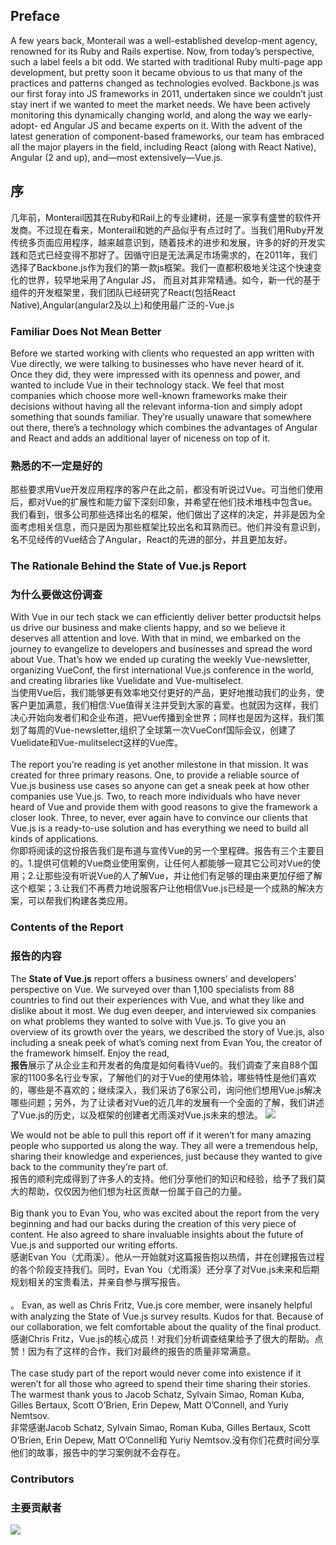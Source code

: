 ## Preface

A few years back, Monterail was a well-established develop-ment agency, renowned for its Ruby and Rails expertise. Now, from today’s perspective, such a label feels a bit odd. We started with traditional Ruby multi-page app development, but pretty soon it became obvious to us that many of the practices and patterns changed as technologies evolved. Backbone.js was our first foray into JS frameworks in 2011, undertaken since we couldn’t just stay inert if we wanted to meet the market needs. We have been actively monitoring this dynamically changing world, and along the way we early-adopt- ed Angular JS and became experts on it. With the advent of the latest generation of component-based frameworks, our team has embraced all the major players in the field, including React (along with React Native), Angular (2 and up), and—most extensively—Vue.js.

## 序
几年前，Monterail因其在Ruby和Rail上的专业建树，还是一家享有盛誉的软件开发商。不过现在看来，Monterail和她的产品似乎有点过时了。当我们用Ruby开发传统多页面应用程序，越来越意识到，随着技术的进步和发展，许多的好的开发实践和范式已经变得不那好了。因循守旧是无法满足市场需求的，在2011年，我们选择了Backbone.js作为我们的第一款js框架。我们一直都积极地关注这个快速变化的世界，较早地采用了Angular JS， 而且对其非常精通。如今，新一代的基于组件的开发框架里，我们团队已经研究了React(包括React Native),Angular(angular2及以上)和使用最广泛的-Vue.js
### Familiar Does Not Mean Better
Before we started working with clients who requested an app written with Vue directly, we were talking to businesses who have never heard of it. Once they did, they were impressed with its openness and power, and wanted to include Vue in their technology stack.
We feel that most companies which choose more well-known frameworks make their decisions without having all the relevant informa-tion and simply adopt something that sounds familiar. They’re usually unaware that somewhere out there, there’s a technology which combines the advantages of Angular and React and adds an additional layer of niceness on top of it.
### 熟悉的不一定是好的
那些要求用Vue开发应用程序的客户在此之前，都没有听说过Vue。可当他们使用后，都对Vue的扩展性和能力留下深刻印象，并希望在他们技术堆栈中包含ue。
我们看到，很多公司那些选择出名的框架，他们做出了这样的决定，并非是因为全面考虑相关信息，而只是因为那些框架比较出名和耳熟而已。他们并没有意识到，名不见经传的Vue结合了Angular，React的先进的部分，并且更加友好。
### The Rationale Behind the State of Vue.js Report
### 为什么要做这份调查
With Vue in our tech stack we can efficiently deliver better productsit helps us drive our business and make clients happy, and so we believe it deserves all attention and love. With that in mind, we embarked on the journey to evangelize to developers and businesses and spread
the word about Vue. That’s how we ended up curating the weekly Vue-newsletter, organizing VueConf, the first international Vue.js conference in the world, and creating libraries like Vuelidate and Vue-multiselect.
<br>
当使用Vue后，我们能够更有效率地交付更好的产品，更好地推动我们的业务，使客户更加满意，我们相信:Vue值得关注并受到大家的喜爱。也就因为这样，我们决心开始向发者们和企业布道，把Vue传播到全世界；同样也是因为这样，我们策划了每周的Vue-newsletter,组织了全球第一次VueConf国际会议，创建了Vuelidate和Vue-mulitselect这样的Vue库。<br><br>
The report you’re reading is yet another milestone in that mission. It was created for three primary reasons. One, to provide a reliable source of Vue.js business use cases so anyone can get a sneak peek at how other companies use Vue.js. Two, to reach more individuals who have never heard of Vue and provide them with good reasons to give the framework a closer look. Three, to never, ever again have to convince our clients that Vue.js is a ready-to-use solution and has everything we need to build all kinds of applications.
<br>
你即将阅读的这份报告我们是布道与宣传Vue的另一个里程碑。报告有三个主要目的。1.提供可信赖的Vue商业使用案例，让任何人都能够一窥其它公司对Vue的使用；2.让那些没有听说Vue的人了解Vue，并让他们有足够的理由来更加仔细了解这个框架；3.让我们不再费力地说服客户让他相信Vue.js已经是一个成熟的解决方案，可以帮我们构建各类应用。

### Contents of the Report
### 报告的内容
The **State of Vue.js** report offers a business owners’ and developers’ perspective on Vue. We surveyed over than 1,100 specialists from 88 countries to find out their experiences with Vue, and what they like and dislike about it most. We dug even deeper, and interviewed six companies on what problems they wanted to solve with Vue.js. To give you an overview of its growth over the years, we described the story of Vue.js, also including a sneak peek of what’s coming next from Evan You, the creator of the framework himself.
Enjoy the read,<br>
**报告**展示了从企业主和开发者的角度是如何看待Vue的。我们调查了来自88个国家的1100多名行业专家，了解他们的对于Vue的使用体验，哪些特性是他们喜欢的，哪些是不喜欢的；继续深入，我们采访了6家公司，询问他们想用Vue.js解决哪些问题；另外，为了让读者对Vue的近几年的发展有一个全面的了解，我们讲述了Vue.js的历史，以及框架的创建者尤雨溪对Vue.js未来的想法。
![](https://i.niupic.com/images/2017/10/31/fXsajR.png)

We would not be able to pull this report off if it weren’t for many amazing people who supported us along the way. They all were a tremendous help, sharing their knowledge and experiences, just because they wanted to give back to the community they’re part of.
<br>
报告的顺利完成得到了许多人的支持。他们分享他们的知识和经验，给予了我们莫大的帮助，仅仅因为他们想为社区贡献一份属于自己的力量。<br><br>
Big thank you to Evan You, who was excited about the report from the very beginning and had our backs during the creation of this very piece of content. He also agreed to share invaluable insights about the future of Vue.js and supported our writing efforts.<br>
感谢Evan You（尤雨溪）。他从一开始就对这篇报告抱以热情，并在创建报告过程的各个阶段支持我们。同时，Evan You（尤雨溪）还分享了对Vue.js未来和后期规划相关的宝贵看法，并亲自参与撰写报告。<br><br>。
Evan, as well as Chris Fritz, Vue.js core member, were insanely helpful with analyzing the State of Vue.js survey results. Kudos for that. Because of our collaboration, we felt comfortable about the quality of the final product.<br>
感谢Chris Fritz，Vue.js的核心成员！对我们分析调查结果给予了很大的帮助。点赞！因为有了这样的合作，我们对最终的报告的质量非常满意。<br><br>
The case study part of the report would never come into existence if it weren’t for all those who agreed to spend their time sharing their stories. The warmest thank yous to Jacob Schatz, Sylvain Simao, Roman Kuba, Gilles Bertaux, Scott O’Brien, Erin Depew, Matt O’Connell, and Yuriy Nemtsov.<br>
非常感谢Jacob Schatz, Sylvain Simao, Roman Kuba, Gilles Bertaux, Scott O’Brien, Erin Depew, Matt O’Connell和 Yuriy Nemtsov.没有你们花费时间分享他们的故事，报告中的学习案例就不会存在。<br>
### Contributors
### 主要贡献者
![](https://i.niupic.com/images/2017/10/31/gLIe1Z.png)

